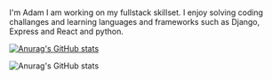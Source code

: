 ### 

I'm Adam I am working on my fullstack skillset. I enjoy solving coding challanges and learning languages and frameworks such as Django, Express and React and python.

[![Anurag's GitHub stats](https://github-readme-stats.vercel.app/api?username=adammetzinger)](https://github.com/anuraghazra/github-readme-stats)

![Anurag's GitHub stats](https://github-readme-stats.vercel.app/api?username=adammetzinger&show_icons=true&theme=radical)
